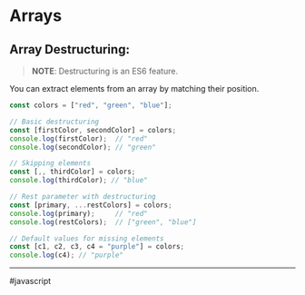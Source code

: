 # Arrays

## Array Destructuring:

> **NOTE**: Destructuring is an ES6 feature.

You can extract elements from an array by matching their position.

```js
const colors = ["red", "green", "blue"];

// Basic destructuring
const [firstColor, secondColor] = colors;
console.log(firstColor);  // "red"
console.log(secondColor); // "green"

// Skipping elements
const [,, thirdColor] = colors;
console.log(thirdColor); // "blue"

// Rest parameter with destructuring
const [primary, ...restColors] = colors;
console.log(primary);     // "red"
console.log(restColors);  // ["green", "blue"]

// Default values for missing elements
const [c1, c2, c3, c4 = "purple"] = colors;
console.log(c4); // "purple"
```

---
#javascript